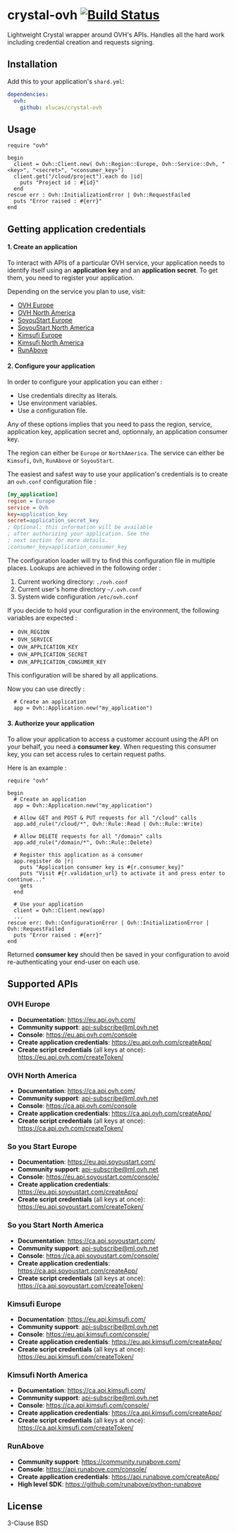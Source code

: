 # crystal-ovh [![Build Status](https://travis-ci.org/xlucas/crystal-ovh.svg?branch=master)](https://travis-ci.org/xlucas/crystal-ovh)

Lightweight Crystal wrapper around OVH's APIs. Handles all the hard work including credential creation and requests signing.



## Installation


Add this to your application's `shard.yml`:

```yaml
dependencies:
  ovh:
    github: xlucas/crystal-ovh
```



## Usage


```crystal
require "ovh"

begin
  client = Ovh::Client.new( Ovh::Region::Europe, Ovh::Service::Ovh, "<key>", "<secret>", "<consumer_key>")
  client.get("/cloud/project").each do |id|
    puts "Project id : #{id}"
  end
rescue err : Ovh::InitializationError | Ovh::RequestFailed
  puts "Error raised : #{err}"
end
```


## Getting application credentials

#### 1. Create an application


To interact with APIs of a particular OVH service, your application needs to identify itself using an **application key** and an **application secret**. To get them, you need to register your application.

Depending on the service you plan to use, visit:

- [OVH Europe](https://eu.api.ovh.com/createApp/)
- [OVH North America](https://ca.api.ovh.com/createApp/)
- [SoyouStart Europe](https://eu.api.soyoustart.com/createApp/)
- [SoyouStart North America](https://ca.api.soyoustart.com/createApp/)
- [Kimsufi Europe](https://eu.api.kimsufi.com/createApp/)
- [Kimsufi North America](https://ca.api.kimsufi.com/createApp/)
- [RunAbove](https://api.runabove.com/createApp/)


#### 2. Configure your application


In order to configure your application you can either :
- Use credentials direclty as literals.
- Use environment variables.
- Use a configuration file.

Any of these options implies that you need to pass the region, service, application key, application secret and, optionnaly, an application consumer key.

The region can either be `Europe` or `NorthAmerica`.
The service can either be `Kimsufi`, `Ovh`, `RunAbove` or `SoyouStart`.

The easiest and safest way to use your application's credentials is to create an `ovh.conf` configuration file :

```ini
[my_application]
region = Europe
service = Ovh
key=application_key
secret=application_secret_key
; Optional: this information will be available
; after authorizing your application. See the
; next section for more details.
;consumer_key=application_consumer_key
```

The configuration loader will try to find this configuration file in multiple places. Lookups are achieved in the following order :

1. Current working directory: ``./ovh.conf``
2. Current user's home directory ``~/.ovh.conf``
3. System wide configuration ``/etc/ovh.conf``


If you decide to hold your configuration in the environment, the following variables are expected :
- `OVH_REGION`
- `OVH_SERVICE`
- `OVH_APPLICATION_KEY`
- `OVH_APPLICATION_SECRET`
- `OVH_APPLICATION_CONSUMER_KEY`

This configuration will be shared by all applications.

Now you can use directly :

```crystal
  # Create an application
  app = Ovh::Application.new("my_application")
```



#### 3. Authorize your application


To allow your application to access a customer account using the API on your behalf, you need a **consumer key**. When requesting this consumer key, you can set access rules to certain request paths.

Here is an example :

```crystal
require "ovh"

begin
  # Create an application
  app = Ovh::Application.new("my_application")

  # Allow GET and POST & PUT requests for all "/cloud" calls
  app.add_rule("/cloud/*", Ovh::Rule::Read | Ovh::Rule::Write)

  # Allow DELETE requests for all "/domain" calls
  app.add_rule("/domain/*", Ovh::Rule::Delete)

  # Register this application as a consumer
  app.register do |r|
    puts "Application consumer key is #{r.consumer_key}"
    puts "Visit #{r.validation_url} to activate it and press enter to continue..."
    gets
  end

  # Use your application
  client = Ovh::Client.new(app)
  ...
rescue err: Ovh::ConfigurationError | Ovh::InitializationError | Ovh::RequestFailed
  puts "Error raised : #{err}"
end
```

Returned **consumer key** should then be saved in your configuration to avoid re-authenticating your end-user on each use.



## Supported APIs

### OVH Europe

- **Documentation**: https://eu.api.ovh.com/
- **Community support**: api-subscribe@ml.ovh.net
- **Console**: https://eu.api.ovh.com/console
- **Create application credentials**: https://eu.api.ovh.com/createApp/
- **Create script credentials** (all keys at once): https://eu.api.ovh.com/createToken/

### OVH North America

- **Documentation**: https://ca.api.ovh.com/
- **Community support**: api-subscribe@ml.ovh.net
- **Console**: https://ca.api.ovh.com/console
- **Create application credentials**: https://ca.api.ovh.com/createApp/
- **Create script credentials** (all keys at once): https://ca.api.ovh.com/createToken/

### So you Start Europe

- **Documentation**: https://eu.api.soyoustart.com/
- **Community support**: api-subscribe@ml.ovh.net
- **Console**: https://eu.api.soyoustart.com/console/
- **Create application credentials**: https://eu.api.soyoustart.com/createApp/
- **Create script credentials** (all keys at once): https://eu.api.soyoustart.com/createToken/

### So you Start North America

- **Documentation**: https://ca.api.soyoustart.com/
- **Community support**: api-subscribe@ml.ovh.net
- **Console**: https://ca.api.soyoustart.com/console/
- **Create application credentials**: https://ca.api.soyoustart.com/createApp/
- **Create script credentials** (all keys at once): https://ca.api.soyoustart.com/createToken/

### Kimsufi Europe

- **Documentation**: https://eu.api.kimsufi.com/
- **Community support**: api-subscribe@ml.ovh.net
- **Console**: https://eu.api.kimsufi.com/console/
- **Create application credentials**: https://eu.api.kimsufi.com/createApp/
- **Create script credentials** (all keys at once): https://eu.api.kimsufi.com/createToken/

### Kimsufi North America

- **Documentation**: https://ca.api.kimsufi.com/
- **Community support**: api-subscribe@ml.ovh.net
- **Console**: https://ca.api.kimsufi.com/console/
- **Create application credentials**: https://ca.api.kimsufi.com/createApp/
- **Create script credentials** (all keys at once): https://ca.api.kimsufi.com/createToken/

### RunAbove

- **Community support**: https://community.runabove.com/
- **Console**: https://api.runabove.com/console/
- **Create application credentials**: https://api.runabove.com/createApp/
- **High level SDK**: https://github.com/runabove/python-runabove



## License

3-Clause BSD
